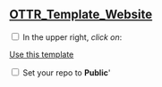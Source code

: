 
## [OTTR_Template_Website](https://github.com/jhudsl/OTTR_Template_Website)

<input type="checkbox">  In the upper right, _click on_: <div class = "github_button"> <a href="https://github.com/new?template_name=OTTR_Template_Website"> Use this template</a></div>

<input type="checkbox">  Set your repo to **Public**'
